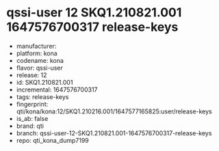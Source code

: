 # qssi-user 12 SKQ1.210821.001 1647576700317 release-keys
- manufacturer: 
- platform: kona
- codename: kona
- flavor: qssi-user
- release: 12
- id: SKQ1.210821.001
- incremental: 1647576700317
- tags: release-keys
- fingerprint: qti/kona/kona:12/SKQ1.210216.001/1647577165825:user/release-keys
- is_ab: false
- brand: qti
- branch: qssi-user-12-SKQ1.210821.001-1647576700317-release-keys
- repo: qti_kona_dump7199
